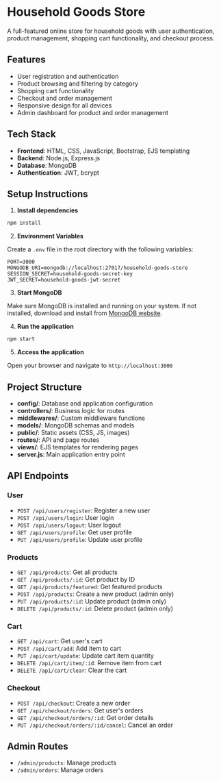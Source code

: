 # Household Goods Store

A full-featured online store for household goods with user authentication, product management, shopping cart functionality, and checkout process.

## Features

- User registration and authentication
- Product browsing and filtering by category
- Shopping cart functionality
- Checkout and order management
- Responsive design for all devices
- Admin dashboard for product and order management

## Tech Stack

- **Frontend**: HTML, CSS, JavaScript, Bootstrap, EJS templating
- **Backend**: Node.js, Express.js
- **Database**: MongoDB
- **Authentication**: JWT, bcrypt

## Setup Instructions

1. **Install dependencies**

```bash
npm install
```

2. **Environment Variables**

Create a `.env` file in the root directory with the following variables:

```
PORT=3000
MONGODB_URI=mongodb://localhost:27017/household-goods-store
SESSION_SECRET=household-goods-secret-key
JWT_SECRET=household-goods-jwt-secret
```

3. **Start MongoDB**

Make sure MongoDB is installed and running on your system. If not installed, download and install from [MongoDB website](https://www.mongodb.com/try/download/community).

4. **Run the application**

```bash
npm start
```

5. **Access the application**

Open your browser and navigate to `http://localhost:3000`

## Project Structure

- **config/**: Database and application configuration
- **controllers/**: Business logic for routes
- **middlewares/**: Custom middleware functions
- **models/**: MongoDB schemas and models
- **public/**: Static assets (CSS, JS, images)
- **routes/**: API and page routes
- **views/**: EJS templates for rendering pages
- **server.js**: Main application entry point

## API Endpoints

### User

- `POST /api/users/register`: Register a new user
- `POST /api/users/login`: User login
- `POST /api/users/logout`: User logout
- `GET /api/users/profile`: Get user profile
- `PUT /api/users/profile`: Update user profile

### Products

- `GET /api/products`: Get all products
- `GET /api/products/:id`: Get product by ID
- `GET /api/products/featured`: Get featured products
- `POST /api/products`: Create a new product (admin only)
- `PUT /api/products/:id`: Update product (admin only)
- `DELETE /api/products/:id`: Delete product (admin only)

### Cart

- `GET /api/cart`: Get user's cart
- `POST /api/cart/add`: Add item to cart
- `PUT /api/cart/update`: Update cart item quantity
- `DELETE /api/cart/item/:id`: Remove item from cart
- `DELETE /api/cart/clear`: Clear the cart

### Checkout

- `POST /api/checkout`: Create a new order
- `GET /api/checkout/orders`: Get user's orders
- `GET /api/checkout/orders/:id`: Get order details
- `PUT /api/checkout/orders/:id/cancel`: Cancel an order

## Admin Routes

- `/admin/products`: Manage products
- `/admin/orders`: Manage orders
